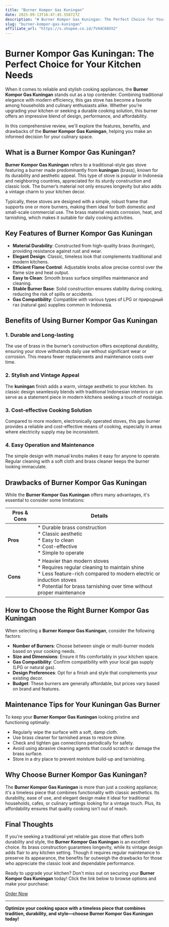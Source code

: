```yaml
---
title: "Burner Kompor Gas Kuningan"
date: 2025-09-13T16:47:45.558727Z
description: "# Burner Kompor Gas Kuningan: The Perfect Choice for Your Kitchen Needs..."
slug: "burner-kompor-gas-kuningan"
affiliate_url: "https://s.shopee.co.id/7V44C68VX2"
---
```

# Burner Kompor Gas Kuningan: The Perfect Choice for Your Kitchen Needs

When it comes to reliable and stylish cooking appliances, the **Burner Kompor Gas Kuningan** stands out as a top contender. Combining traditional elegance with modern efficiency, this gas stove has become a favorite among households and culinary enthusiasts alike. Whether you're upgrading your kitchen or seeking a durable cooking solution, this burner offers an impressive blend of design, performance, and affordability.

In this comprehensive review, we'll explore the features, benefits, and drawbacks of the **Burner Kompor Gas Kuningan**, helping you make an informed decision for your culinary space.

## What is a Burner Kompor Gas Kuningan?

**Burner Kompor Gas Kuningan** refers to a traditional-style gas stove featuring a burner made predominantly from **kuningan** (brass), known for its durability and aesthetic appeal. This type of stove is popular in Indonesia and neighboring countries, appreciated for its sturdy construction and classic look. The burner’s material not only ensures longevity but also adds a vintage charm to your kitchen decor.

Typically, these stoves are designed with a simple, robust frame that supports one or more burners, making them ideal for both domestic and small-scale commercial use. The brass material resists corrosion, heat, and tarnishing, which makes it suitable for daily cooking activities.

## Key Features of Burner Kompor Gas Kuningan

- **Material Durability**: Constructed from high-quality brass (kuningan), providing resistance against rust and wear.
- **Elegant Design**: Classic, timeless look that complements traditional and modern kitchens.
- **Efficient Flame Control**: Adjustable knobs allow precise control over the flame size and heat output.
- **Easy to Clean**: Smooth brass surface simplifies maintenance and cleaning.
- **Stable Burner Base**: Solid construction ensures stability during cooking, reducing the risk of spills or accidents.
- **Gas Compatibility**: Compatible with various types of LPG or природный газ (natural gas) supplies common in Indonesia.

## Benefits of Using Burner Kompor Gas Kuningan

### 1. Durable and Long-lasting
The use of brass in the burner’s construction offers exceptional durability, ensuring your stove withstands daily use without significant wear or corrosion. This means fewer replacements and maintenance costs over time.

### 2. Stylish and Vintage Appeal
The **kuningan** finish adds a warm, vintage aesthetic to your kitchen. Its classic design seamlessly blends with traditional Indonesian interiors or can serve as a statement piece in modern kitchens seeking a touch of nostalgia.

### 3. Cost-effective Cooking Solution
Compared to more modern, electronically operated stoves, this gas burner provides a reliable and cost-effective means of cooking, especially in areas where electricity supply may be inconsistent.

### 4. Easy Operation and Maintenance
The simple design with manual knobs makes it easy for anyone to operate. Regular cleaning with a soft cloth and brass cleaner keeps the burner looking immaculate.

## Drawbacks of Burner Kompor Gas Kuningan

While the **Burner Kompor Gas Kuningan** offers many advantages, it's essential to consider some limitations:

| **Pros & Cons**                   | **Details**                                                   |
|----------------------------------|--------------------------------------------------------------|
| **Pros**                        | * Durable brass construction<br>* Classic aesthetic<br>* Easy to clean<br>* Cost-effective<br>* Simple to operate |
| **Cons**                        | * Heavier than modern stoves<br>* Requires regular cleaning to maintain shine<br>* Less feature-rich compared to modern electric or induction stoves<br>* Potential for brass tarnishing over time without proper maintenance |

## How to Choose the Right Burner Kompor Gas Kuningan

When selecting a **Burner Kompor Gas Kuningan**, consider the following factors:

- **Number of Burners**: Choose between single or multi-burner models based on your cooking needs.
- **Size and Dimensions**: Ensure it fits comfortably in your kitchen space.
- **Gas Compatibility**: Confirm compatibility with your local gas supply (LPG or natural gas).
- **Design Preferences**: Opt for a finish and style that complements your existing decor.
- **Budget**: These burners are generally affordable, but prices vary based on brand and features.

## Maintenance Tips for Your Kuningan Gas Burner

To keep your **Burner Kompor Gas Kuningan** looking pristine and functioning optimally:

- Regularly wipe the surface with a soft, damp cloth.
- Use brass cleaner for tarnished areas to restore shine.
- Check and tighten gas connections periodically for safety.
- Avoid using abrasive cleaning agents that could scratch or damage the brass surface.
- Store in a dry place to prevent moisture build-up and tarnishing.

## Why Choose Burner Kompor Gas Kuningan?

The **Burner Kompor Gas Kuningan** is more than just a cooking appliance; it's a timeless piece that combines functionality with classic aesthetics. Its durability, ease of use, and elegant design make it ideal for traditional households, cafes, or culinary settings looking for a vintage touch. Plus, its affordability ensures that quality cooking isn't out of reach.

## Final Thoughts

If you're seeking a traditional yet reliable gas stove that offers both durability and style, the **Burner Kompor Gas Kuningan** is an excellent choice. Its brass construction guarantees longevity, while its vintage design adds flair to any kitchen setting. Though it requires regular maintenance to preserve its appearance, the benefits far outweigh the drawbacks for those who appreciate the classic look and dependable performance.

Ready to upgrade your kitchen? Don't miss out on securing your **Burner Kompor Gas Kuningan** today! Click the link below to browse options and make your purchase:

[Order Now](https://s.shopee.co.id/7V44C68VX2)

---

**Optimize your cooking space with a timeless piece that combines tradition, durability, and style—choose Burner Kompor Gas Kuningan today!**